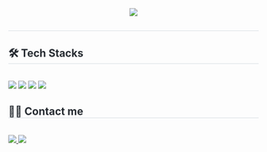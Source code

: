 <div align="center">
    <img
        src="https://capsule-render.vercel.app/api?type=waving&color=0:abb5e8,100:e18e8e&height=180&text=Hello%20World,%20I'm%20Eunsaem&animation=&fontColor=ffffff&fontSize=60" />
</div>
<div style="text-align: left;">
    <h2 style="border-bottom: 1px solid #d8dee4; color: #282d33;"> </h2>
    <div style="font-weight: 700; font-size: 15px; text-align: left; color: #282d33;"> </div>
</div>
<div style="text-align: left;">
    <h2 style="border-bottom: 1px solid #d8dee4; color: #282d33;"> 🛠️ Tech Stacks </h2> <br>
    <div style="margin: ; text-align: left;" "text-align: left;"> <img
            src="https://img.shields.io/badge/C-A8B9CC?style=flat-square&logo=C&logoColor=white">
        <img src="https://img.shields.io/badge/C++-00599C?style=flat-square&logo=C%2B%2B&logoColor=white">
        <img src="https://img.shields.io/badge/Github-181717?style=flat-square&logo=Github&logoColor=white">
        <img src="https://img.shields.io/badge/Java-007396?style=flat-square&logo=Java&logoColor=white">
    </div>
</div>
<div style="text-align: left;">
    <h2 style="border-bottom: 1px solid #d8dee4; color: #282d33;"> 🧑‍💻 Contact me </h2> <br>
    <div style="text-align: left;"> <a href=https://www.instagram.com/saem0.0meas /> <img
            src="https://img.shields.io/badge/Instagram-E4405F?style=flat-square&logo=Instagram&logoColor=white&link=https://www.instagram.com/saem0.0meas/">
        </a>
        <a href=https://saemmeas-coding.tistory.com> <img
                src="https://img.shields.io/badge/Tistory-000000?style=flat-square&logo=Tistory&logoColor=white&link=https://saemmeas-coding.tistory.com">
        </a>
    </div> <br>
    <div style="text-align: left;"> </div>
</div>
<div style="text-align: left;">
<!--     <h2 style="border-bottom: 1px solid #d8dee4; color: #282d33;"> 🏅 Stats </h2>
    <div style="text-align: left;"> <img
            src="https://github-readme-stats.vercel.app/api?username=eunsaemsaem&bg_color=180,00000000,00000000&title_color=556477&text_color=556477" />
        <img
            src="https://github-readme-stats.vercel.app/api/top-langs/?username=eunsaemsaem&layout=compact&bg_color=180,00000000,00000000&title_color=556477&text_color=556477" />
    </div> -->
</div>

